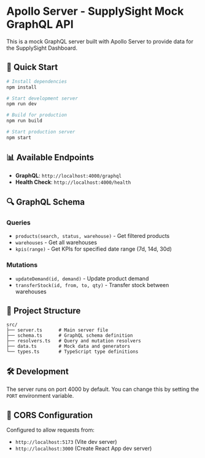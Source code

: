 # Apollo Server - SupplySight Mock GraphQL API

This is a mock GraphQL server built with Apollo Server to provide data for the SupplySight Dashboard.

## 🚀 Quick Start

```bash
# Install dependencies
npm install

# Start development server
npm run dev

# Build for production
npm run build

# Start production server
npm start
```

## 📊 Available Endpoints

- **GraphQL**: `http://localhost:4000/graphql`
- **Health Check**: `http://localhost:4000/health`

## 🔍 GraphQL Schema

### Queries

- `products(search, status, warehouse)` - Get filtered products
- `warehouses` - Get all warehouses
- `kpis(range)` - Get KPIs for specified date range (7d, 14d, 30d)

### Mutations

- `updateDemand(id, demand)` - Update product demand
- `transferStock(id, from, to, qty)` - Transfer stock between warehouses

## 📁 Project Structure

```
src/
├── server.ts      # Main server file
├── schema.ts      # GraphQL schema definition
├── resolvers.ts   # Query and mutation resolvers
├── data.ts        # Mock data and generators
└── types.ts       # TypeScript type definitions
```

## 🛠️ Development

The server runs on port 4000 by default. You can change this by setting the `PORT` environment variable.

## 🔗 CORS Configuration

Configured to allow requests from:

- `http://localhost:5173` (Vite dev server)
- `http://localhost:3000` (Create React App dev server)
